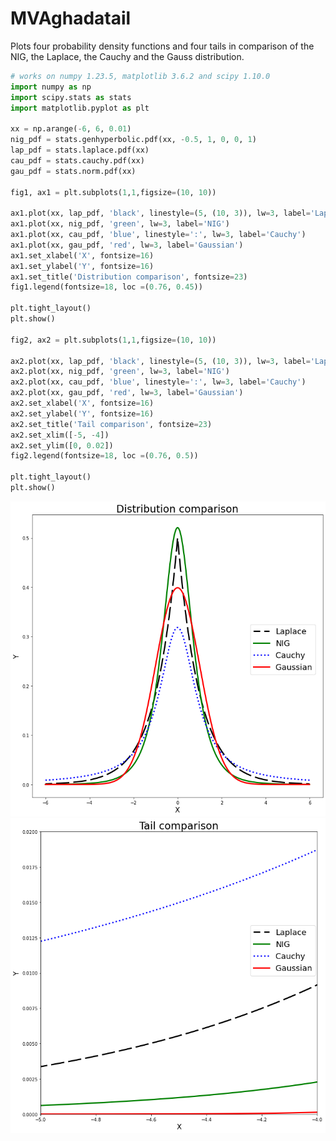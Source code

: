 # MVAghadatail
Plots four probability density functions and four tails in comparison of the NIG,
the Laplace, the Cauchy and the Gauss distribution.

```python
# works on numpy 1.23.5, matplotlib 3.6.2 and scipy 1.10.0
import numpy as np
import scipy.stats as stats
import matplotlib.pyplot as plt

xx = np.arange(-6, 6, 0.01)
nig_pdf = stats.genhyperbolic.pdf(xx, -0.5, 1, 0, 0, 1)
lap_pdf = stats.laplace.pdf(xx)
cau_pdf = stats.cauchy.pdf(xx)
gau_pdf = stats.norm.pdf(xx)

fig1, ax1 = plt.subplots(1,1,figsize=(10, 10))

ax1.plot(xx, lap_pdf, 'black', linestyle=(5, (10, 3)), lw=3, label='Laplace')
ax1.plot(xx, nig_pdf, 'green', lw=3, label='NIG')
ax1.plot(xx, cau_pdf, 'blue', linestyle=':', lw=3, label='Cauchy')
ax1.plot(xx, gau_pdf, 'red', lw=3, label='Gaussian')
ax1.set_xlabel('X', fontsize=16)
ax1.set_ylabel('Y', fontsize=16)
ax1.set_title('Distribution comparison', fontsize=23)
fig1.legend(fontsize=18, loc =(0.76, 0.45))

plt.tight_layout()
plt.show()

fig2, ax2 = plt.subplots(1,1,figsize=(10, 10))

ax2.plot(xx, lap_pdf, 'black', linestyle=(5, (10, 3)), lw=3, label='Laplace')
ax2.plot(xx, nig_pdf, 'green', lw=3, label='NIG')
ax2.plot(xx, cau_pdf, 'blue', linestyle=':', lw=3, label='Cauchy')
ax2.plot(xx, gau_pdf, 'red', lw=3, label='Gaussian')
ax2.set_xlabel('X', fontsize=16)
ax2.set_ylabel('Y', fontsize=16)
ax2.set_title('Tail comparison', fontsize=23)
ax2.set_xlim([-5, -4])
ax2.set_ylim([0, 0.02])
fig2.legend(fontsize=18, loc =(0.76, 0.5))

plt.tight_layout()
plt.show()
```
![MVAghadatail](MVAghadatail01_python.png)
![MVAghadatail](MVAghadatail02_python.png)
